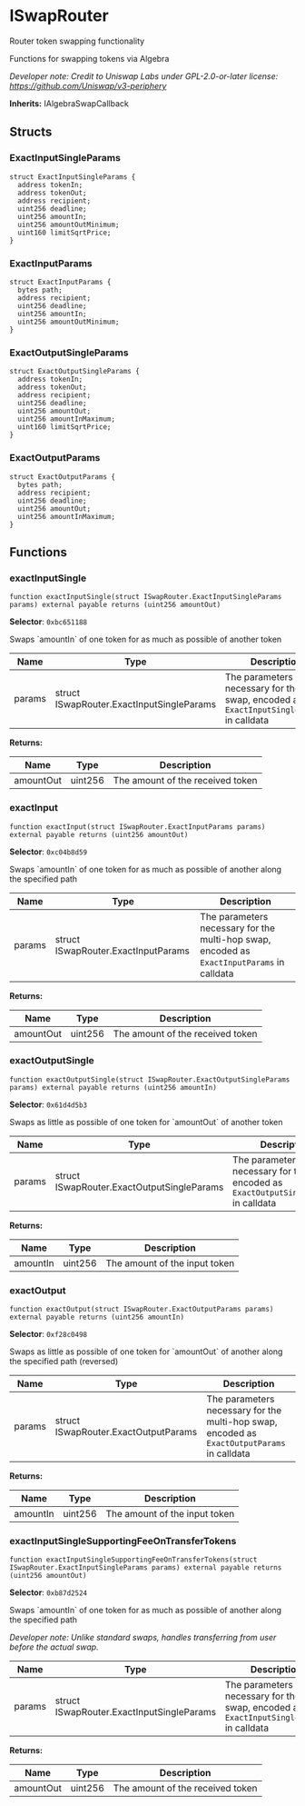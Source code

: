 

# ISwapRouter


Router token swapping functionality

Functions for swapping tokens via Algebra

*Developer note: Credit to Uniswap Labs under GPL-2.0-or-later license:
https://github.com/Uniswap/v3-periphery*

**Inherits:** IAlgebraSwapCallback

## Structs
### ExactInputSingleParams



```solidity
struct ExactInputSingleParams {
  address tokenIn;
  address tokenOut;
  address recipient;
  uint256 deadline;
  uint256 amountIn;
  uint256 amountOutMinimum;
  uint160 limitSqrtPrice;
}
```

### ExactInputParams



```solidity
struct ExactInputParams {
  bytes path;
  address recipient;
  uint256 deadline;
  uint256 amountIn;
  uint256 amountOutMinimum;
}
```

### ExactOutputSingleParams



```solidity
struct ExactOutputSingleParams {
  address tokenIn;
  address tokenOut;
  address recipient;
  uint256 deadline;
  uint256 amountOut;
  uint256 amountInMaximum;
  uint160 limitSqrtPrice;
}
```

### ExactOutputParams



```solidity
struct ExactOutputParams {
  bytes path;
  address recipient;
  uint256 deadline;
  uint256 amountOut;
  uint256 amountInMaximum;
}
```


## Functions
### exactInputSingle

```solidity
function exactInputSingle(struct ISwapRouter.ExactInputSingleParams params) external payable returns (uint256 amountOut)
```
**Selector**: `0xbc651188`

Swaps &#x60;amountIn&#x60; of one token for as much as possible of another token

| Name | Type | Description |
| ---- | ---- | ----------- |
| params | struct ISwapRouter.ExactInputSingleParams | The parameters necessary for the swap, encoded as `ExactInputSingleParams` in calldata |

**Returns:**

| Name | Type | Description |
| ---- | ---- | ----------- |
| amountOut | uint256 | The amount of the received token |

### exactInput

```solidity
function exactInput(struct ISwapRouter.ExactInputParams params) external payable returns (uint256 amountOut)
```
**Selector**: `0xc04b8d59`

Swaps &#x60;amountIn&#x60; of one token for as much as possible of another along the specified path

| Name | Type | Description |
| ---- | ---- | ----------- |
| params | struct ISwapRouter.ExactInputParams | The parameters necessary for the multi-hop swap, encoded as `ExactInputParams` in calldata |

**Returns:**

| Name | Type | Description |
| ---- | ---- | ----------- |
| amountOut | uint256 | The amount of the received token |

### exactOutputSingle

```solidity
function exactOutputSingle(struct ISwapRouter.ExactOutputSingleParams params) external payable returns (uint256 amountIn)
```
**Selector**: `0x61d4d5b3`

Swaps as little as possible of one token for &#x60;amountOut&#x60; of another token

| Name | Type | Description |
| ---- | ---- | ----------- |
| params | struct ISwapRouter.ExactOutputSingleParams | The parameters necessary for the swap, encoded as `ExactOutputSingleParams` in calldata |

**Returns:**

| Name | Type | Description |
| ---- | ---- | ----------- |
| amountIn | uint256 | The amount of the input token |

### exactOutput

```solidity
function exactOutput(struct ISwapRouter.ExactOutputParams params) external payable returns (uint256 amountIn)
```
**Selector**: `0xf28c0498`

Swaps as little as possible of one token for &#x60;amountOut&#x60; of another along the specified path (reversed)

| Name | Type | Description |
| ---- | ---- | ----------- |
| params | struct ISwapRouter.ExactOutputParams | The parameters necessary for the multi-hop swap, encoded as `ExactOutputParams` in calldata |

**Returns:**

| Name | Type | Description |
| ---- | ---- | ----------- |
| amountIn | uint256 | The amount of the input token |

### exactInputSingleSupportingFeeOnTransferTokens

```solidity
function exactInputSingleSupportingFeeOnTransferTokens(struct ISwapRouter.ExactInputSingleParams params) external payable returns (uint256 amountOut)
```
**Selector**: `0xb87d2524`

Swaps &#x60;amountIn&#x60; of one token for as much as possible of another along the specified path

*Developer note: Unlike standard swaps, handles transferring from user before the actual swap.*

| Name | Type | Description |
| ---- | ---- | ----------- |
| params | struct ISwapRouter.ExactInputSingleParams | The parameters necessary for the swap, encoded as `ExactInputSingleParams` in calldata |

**Returns:**

| Name | Type | Description |
| ---- | ---- | ----------- |
| amountOut | uint256 | The amount of the received token |

